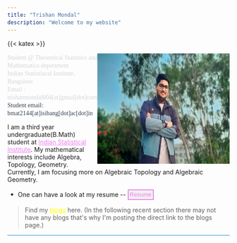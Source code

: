 ```yaml
---
title: "Trishan Mondal"
description: "Welcome to my website"
---
```

{{< katex >}}

<img src="1703785927346.jpg" width="300" height="250" alt="*picture*" align=right>

<span style="color: #d2d5d8; font-family: 'Georgia'; font-size: 1em;">Student @ Theoretical Statistics and Mathematics depertment <br>
Indian Statistiacal Institute, Bangalore <br>
Email : trishanmondal004[at]gmail[dot]com <br>
</span>
<span style="color: #364150; font-family: 'Georgia'; font-size: 1em;">Student email: bmat2144[at]isibang[dot]ac[dot]in</span>

I am a third year undergraduate(B.Math) student at <a href="https://www.isibang.ac.in/" style="color:violet">Indian Statistical Institute</a>. My mathematical interests include Algebra, Topology, Geometry. Currently, I am focusing more on Algebraic Topology and Algebraic Geometry. <br>


- One can have a look at my resume --  <a href="Resume.pdf"><button style="border-width:2px; border-style:solid; border-color:violet; padding: 0.2em; color:violet">Resume</button></a>


> Find my <a href="https://trishan8.github.io/posts/" style="color:yellow">blogs</a> here. (In the following recent section there may not have any blogs that's why I'm posting the direct link to the blogs page.)

<hr style="height:2px;border-width:0;color:gray;background-color: #85C1E9 ">
